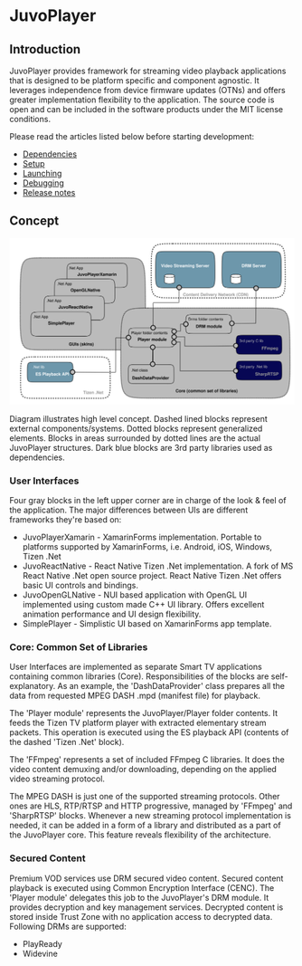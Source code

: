 JuvoPlayer
=======

## Introduction

 JuvoPlayer provides framework for streaming video playback applications that is designed to be platform specific and component agnostic. It leverages independence from device firmware updates (OTNs) and offers greater implementation flexibility to the application. The source code is open and can be included in the software products under the MIT license conditions.

 Please read the articles listed below before starting development:
- [Dependencies](./docs/dependencies.md)
- [Setup](./docs/setup-instructions.md)
- [Launching](./docs/launching.md)
- [Debugging](./docs/debugging.md)
- [Release notes](./docs/release-notes.md)

## Concept

![JuvoPlayer Concept Diagram](./docs/img/jpconcept.svg)

Diagram illustrates high level concept. Dashed lined blocks represent external components/systems. Dotted blocks represent generalized elements.
Blocks in areas surrounded by dotted lines are the actual JuvoPlayer structures. Dark blue blocks are 3rd party libraries used as dependencies.

### User Interfaces

Four gray blocks in the left upper corner are in charge of the look & feel of the application. The major differences between UIs are different frameworks they're based on:

- JuvoPlayerXamarin - XamarinForms implementation. Portable to platforms supported by XamarinForms, i.e. Android, iOS, Windows, Tizen .Net
- JuvoReactNative - React Native Tizen .Net implementation. A fork of MS React Native .Net open source project. React Native Tizen .Net offers basic UI controls and bindings.
- JuvoOpenGLNative - NUI based application with OpenGL UI implemented using custom made C++ UI library. Offers excellent animation performance and UI design flexibility.
- SimplePlayer - Simplistic UI based on XamarinForms app template.

### Core: Common Set of Libraries

User Interfaces are implemented as separate Smart TV applications containing common libraries (Core). Responsibilities of the blocks are self-explanatory. As an example, the 'DashDataProvider' class prepares all the data from requested MPEG DASH .mpd (manifest file) for playback.

The 'Player module' represents the JuvoPlayer/Player folder contents. It feeds the Tizen TV platform player with extracted elementary stream packets. This operation is executed using the ES playback API (contents of the dashed 'Tizen .Net' block).

The 'FFmpeg' represents a set of included FFmpeg C libraries. It does the video content demuxing and/or downloading, depending on the applied video streaming protocol.

The MPEG DASH is just one of the supported streaming protocols. Other ones are HLS, RTP/RTSP and HTTP progressive, managed by 'FFmpeg' and 'SharpRTSP' blocks. Whenever a new streaming protocol implementation is needed, it can be added in a form of a library and distributed as a part of the JuvoPlayer core. This feature reveals flexibility of the architecture.

### Secured Content

Premium VOD services use DRM secured video content. Secured content playback is executed using Common Encryption Interface (CENC). The 'Player module' delegates this job to the JuvoPlayer's DRM module. It provides decryption and key management services. Decrypted content is stored inside Trust Zone with no application access to decrypted data.
Following DRMs are supported:
- PlayReady
- Widevine
